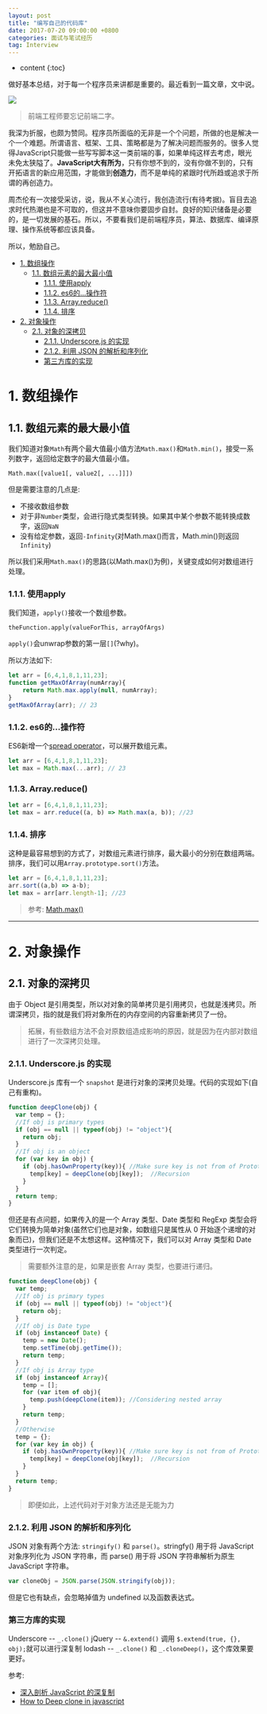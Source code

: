```yaml
---
layout: post
title: "编写自己的代码库"
date: 2017-07-20 09:00:00 +0800 
categories: 面试与笔试经历
tag: Interview
---
```

* content
{:toc}

做好基本总结，对于每一个程序员来讲都是重要的。最近看到一篇文章，文中说。

![](http://oyqd3msdo.bkt.clouddn.com/17-11-13/18031487.jpg)
> 前端工程师要忘记前端二字。

我深为折服，也颇为赞同。程序员所面临的无非是一个个问题，所做的也是解决一个一个难题。所谓语言、框架、工具、策略都是为了解决问题而服务的。很多人觉得JavaScript只能做一些写写脚本这一类前端的事，如果单纯这样去考虑，眼光未免太狭隘了。**JavaScript大有所为**，只有你想不到的，没有你做不到的，只有开拓语言的新应用范围，才能做到**创造力**，而不是单纯的紧跟时代所趋或追求于所谓的再创造力。

周杰伦有一次接受采访，说，我从不关心流行，我创造流行(有待考据)。盲目去追求时代热潮也是不可取的，但这并不意味你要固步自封。良好的知识储备是必要的，是一切发展的基石。所以，不要看我们是前端程序员，算法、数据库、编译原理、操作系统等都应该具备。

所以，勉励自己。

<!-- more -->
<!-- TOC -->

- [1. 数组操作](#1-%E6%95%B0%E7%BB%84%E6%93%8D%E4%BD%9C)
    - [1.1. 数组元素的最大最小值](#11-%E6%95%B0%E7%BB%84%E5%85%83%E7%B4%A0%E7%9A%84%E6%9C%80%E5%A4%A7%E6%9C%80%E5%B0%8F%E5%80%BC)
        - [1.1.1. 使用apply](#111-%E4%BD%BF%E7%94%A8apply)
        - [1.1.2. es6的...操作符](#112-es6%E7%9A%84%E6%93%8D%E4%BD%9C%E7%AC%A6)
        - [1.1.3. Array.reduce()](#113-arrayreduce)
        - [1.1.4. 排序](#114-%E6%8E%92%E5%BA%8F)
- [2. 对象操作](#2-%E5%AF%B9%E8%B1%A1%E6%93%8D%E4%BD%9C)
    - [2.1. 对象的深拷贝](#21-%E5%AF%B9%E8%B1%A1%E7%9A%84%E6%B7%B1%E6%8B%B7%E8%B4%9D)
        - [2.1.1. Underscore.js 的实现](#211-underscorejs-%E7%9A%84%E5%AE%9E%E7%8E%B0)
        - [2.1.2. 利用 JSON 的解析和序列化](#212-%E5%88%A9%E7%94%A8-json-%E7%9A%84%E8%A7%A3%E6%9E%90%E5%92%8C%E5%BA%8F%E5%88%97%E5%8C%96)
        - [第三方库的实现](#%E7%AC%AC%E4%B8%89%E6%96%B9%E5%BA%93%E7%9A%84%E5%AE%9E%E7%8E%B0)

<!-- /TOC -->

# 1. 数组操作

## 1.1. 数组元素的最大最小值

我们知道对象`Math`有两个最大值最小值方法`Math.max()`和`Math.min()`，接受一系列数字，返回给定数字的最大值最小值。

```Syntax
Math.max([value1[, value2[, ...]]])
```

但是需要注意的几点是:

+ 不接收数组参数
+ 对于非`Number`类型，会进行隐式类型转换。如果其中某个参数不能转换成数字，返回`NaN`
+ 没有给定参数，返回`-Infinity`(对Math.max()而言，Math.min()则返回`Infinity`)

所以我们采用`Math.max()`的思路(以Math.max()为例)，关键变成如何对数组进行处理。

### 1.1.1. 使用apply

我们知道，`apply()`接收一个数组参数。

```Syntax
theFunction.apply(valueForThis, arrayOfArgs)
```

`apply()`会unwrap参数的第一层`[]`(?why)。

所以方法如下:

```js
let arr = [6,4,1,8,1,11,23];
function getMaxOfArray(numArray){
    return Math.max.apply(null, numArray);
}
getMaxOfArray(arr); // 23
```

### 1.1.2. es6的...操作符

ES6新增一个[spread operator](https://developer.mozilla.org/en-US/docs/Web/JavaScript/Reference/Operators/Spread_operator)，可以展开数组元素。

```js
let arr = [6,4,1,8,1,11,23];
let max = Math.max(...arr); // 23
```

### 1.1.3. Array.reduce()

```js
let arr = [6,4,1,8,1,11,23];
let max = arr.reduce((a, b) => Math.max(a, b)); //23
```

### 1.1.4. 排序

这种是最容易想到的方式了，对数组元素进行排序，最大最小的分别在数组两端。排序，我们可以用`Array.prototype.sort()`方法。

```js
let arr = [6,4,1,8,1,11,23];
arr.sort((a,b) => a-b);
let max = arr[arr.length-1]; //23
```

>参考: [Math.max()](https://developer.mozilla.org/en-US/docs/Web/JavaScript/Reference/Global_Objects/Math/max)

---

# 2. 对象操作

## 2.1. 对象的深拷贝

由于 Object 是引用类型，所以对对象的简单拷贝是引用拷贝，也就是浅拷贝。所谓深拷贝，指的就是我们将对象所在的内存空间的内容重新拷贝了一份。

> 拓展，有些数组方法不会对原数组造成影响的原因，就是因为在内部对数组进行了一次深拷贝处理。

### 2.1.1. Underscore.js 的实现

Underscore.js 库有一个 `snapshot` 是进行对象的深拷贝处理。代码的实现如下(自己有重构)。

```js
function deepClone(obj) {
  var temp = {};
  //If obj is primary types
  if (obj == null || typeof(obj) != "object"){
    return obj;
  }
  //If obj is an object
  for (var key in obj) {
    if (obj.hasOwnProperty(key)){ //Make sure key is not from of Prototype
      temp[key] = deepClone(obj[key]);  //Recursion
    }
  }
  return temp;
}
```

但还是有点问题，如果传入的是一个 Array 类型、Date 类型和 RegExp 类型会将它们转换为简单对象(虽然它们也是对象，如数组只是属性从 0 开始逐个递增的对象而已)，但我们还是不太想这样。这种情况下，我们可以对 Array 类型和 Date 类型进行一次判定。

> 需要额外注意的是，如果是嵌套 Array 类型，也要进行递归。

```js
function deepClone(obj) {
  var temp;
  //If obj is primary types
  if (obj == null || typeof(obj) != "object"){
    return obj;
  }
  //If obj is Date type
  if (obj instanceof Date) {
    temp = new Date();
    temp.setTime(obj.getTime());
    return temp;
  }
  //If obj is Array type
  if (obj instanceof Array){
    temp = [];
    for (var item of obj){
      temp.push(deepClone(item)); //Considering nested array
    }
    return temp;
  }
  //Otherwise
  temp = {};
  for (var key in obj) {
    if (obj.hasOwnProperty(key)){ //Make sure key is not from of Prototype
      temp[key] = deepClone(obj[key]);  //Recursion
    }
  }
  return temp;
}
```

> 即便如此，上述代码对于对象方法还是无能为力

### 2.1.2. 利用 JSON 的解析和序列化

JSON 对象有两个方法: `stringify()` 和 `parse()`。stringfy() 用于将 JavaScript 对象序列化为 JSON 字符串，而 parse() 用于将 JSON 字符串解析为原生 JavaScript 字符串。

```js
var cloneObj = JSON.parse(JSON.stringify(obj));
```

但是它也有缺点，会忽略掉值为 undefined 以及函数表达式。

### 第三方库的实现

Underscore -- `_.clone()`
jQuery -- `&.extend()` 调用 `$.extend(true, {}, obj);`就可以进行深复制
lodash -- `_.clone()` 和 `_.cloneDeep()`，这个库效果要更好。

参考:
+ [深入剖析 JavaScript 的深复制](https://segmentfault.com/a/1190000002801042)
+ [How to Deep clone in javascript](https://stackoverflow.com/questions/4459928/how-to-deep-clone-in-javascript)